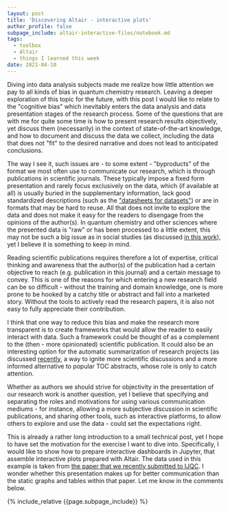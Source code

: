 ```yaml
---
layout: post
title: 'Discovering Altair - interactive plots'
author_profile: false
subpage_include: altair-interactive-files/notebook.md
tags:
  - toolbox
  - Altair
  - things I learned this week
date: 2021-04-10
---
```


Diving into data analysis subjects made me realize how little attention we pay to all kinds of bias in quantum chemistry research. Leaving a deeper exploration of this topic for the future, with this post I would like to relate to the "cognitive bias" which inevitably enters the data analysis and data presentation stages of the research process. Some of the questions that are with me for quite some time is how to present research results objectively, yet discuss them (necessarily) in the context of state-of-the-art knowledge, and how to document and discuss the data we collect, including the data that does not "fit" to the desired narrative and does not lead to anticipated conclusions.

The way I see it, such issues are - to some extent - "byproducts" of the format we most often use to communicate our research, which is through publications in scientific journals. These typically impose a fixed form presentation and rarely focus exclusively on the data, which (if available at all) is usually buried in the supplementary information, lack good standardized descriptions (such as the ["datasheets for datasets"](https://arxiv.org/abs/1803.09010)) or are in formats that may be hard to reuse. All that does not invite to explore the data and does not make it easy for the readers to disengage from the opinions of the author(s). In quantum chemistry and other sciences where the presented data is "raw" or has been processed to a little extent, this may not be such a big issue as in social studies (as discussed [in this work](http://users.eecs.northwestern.edu/~jhullman/VIS17_Expectations_SocialVis.pdf)), yet I believe it is something to keep in mind. 

Reading scientific publications requires therefore a lot of expertise, critical thinking and awareness that the author(s) of the publication had a certain objective to reach (e.g. publication in this journal) and a certain message to convey. This is one of the reasons for which entering a new research field can be so difficult - without the training and domain knowledge, one is more prone to be hooked by a catchy title or abstract and fall into a marketed story. Without the tools to actively read the research papers, it is also not easy to fully appreciate their contribution.

I think that one way to reduce this bias and make the research more transparent is to create frameworks that would allow the reader to easily interact with data. Such a framework could be thought of as a complement to the (then - more opinionated) scientific publication. It could also be an interesting option for the automatic summarization of research projects (as discussed [recently](https://arxiv.org/abs/2012.07619), a way to ignite more scientific discussions and a more informed alternative to popular TOC abstracts, whose role is only to catch attention.
 
Whether as authors we should strive for objectivity in the presentation of our research work is another question, yet I believe that specifying and separating the roles and motivations for using various communication mediums - for instance, allowing a more subjective discussion in scientific publications, and sharing other tools, such as interactive platforms, to allow others to explore and use the data - could set the expectations right.

This is already a rather long introduction to a small technical post, yet I hope to have set the motivation for the exercise I want to dive into. Specifically, I would like to show how to prepare interactive dashboards in Jupyter, that assemble interactive plots prepared with Altair. The data used in this example is taken from [the paper that we recently submitted to IJQC](). I wonder whether this presentation makes up for better communication than the static graphs and tables within that paper. Let me know in the comments below.



{% include_relative {{page.subpage_include}} %}


